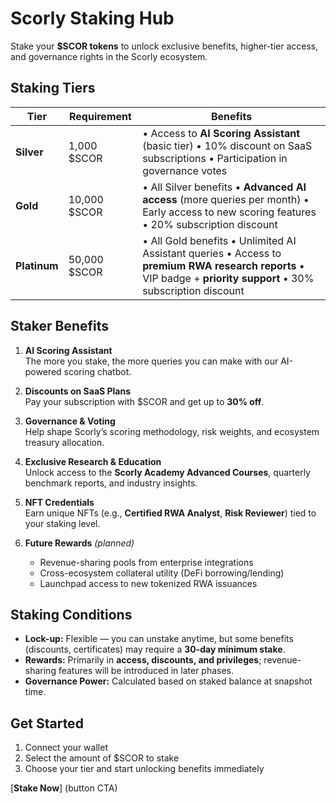 # **Scorly Staking Hub**

Stake your **$SCOR tokens** to unlock exclusive benefits, higher-tier access, and governance rights in the Scorly ecosystem.

## **Staking Tiers**

| Tier | Requirement | Benefits |
| ----- | ----- | ----- |
| **Silver** | 1,000 $SCOR | • Access to **AI Scoring Assistant** (basic tier) • 10% discount on SaaS subscriptions • Participation in governance votes |
| **Gold** | 10,000 $SCOR | • All Silver benefits • **Advanced AI access** (more queries per month) • Early access to new scoring features • 20% subscription discount |
| **Platinum** | 50,000 $SCOR | • All Gold benefits • Unlimited AI Assistant queries • Access to **premium RWA research reports** • VIP badge \+ **priority support** • 30% subscription discount |

## **Staker Benefits**

1. **AI Scoring Assistant**  
   The more you stake, the more queries you can make with our AI-powered scoring chatbot.  
2. **Discounts on SaaS Plans**  
   Pay your subscription with $SCOR and get up to **30% off**.  
3. **Governance & Voting**  
   Help shape Scorly’s scoring methodology, risk weights, and ecosystem treasury allocation.  
4. **Exclusive Research & Education**  
   Unlock access to the **Scorly Academy Advanced Courses**, quarterly benchmark reports, and industry insights.  
5. **NFT Credentials**  
   Earn unique NFTs (e.g., **Certified RWA Analyst**, **Risk Reviewer**) tied to your staking level.

6. **Future Rewards** *(planned)*  
   * Revenue-sharing pools from enterprise integrations  
   * Cross-ecosystem collateral utility (DeFi borrowing/lending)  
   * Launchpad access to new tokenized RWA issuances

## **Staking Conditions**

* **Lock-up:** Flexible — you can unstake anytime, but some benefits (discounts, certificates) may require a **30-day minimum stake**.  
* **Rewards:** Primarily in **access, discounts, and privileges**; revenue-sharing features will be introduced in later phases.  
* **Governance Power:** Calculated based on staked balance at snapshot time.

## **Get Started**

1. Connect your wallet  
2. Select the amount of $SCOR to stake  
3. Choose your tier and start unlocking benefits immediately

\[**Stake Now**\] (button CTA)

